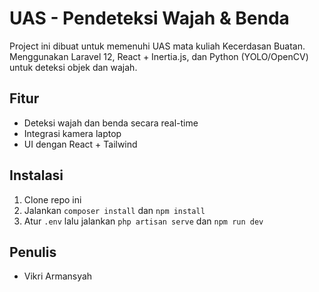 # UAS - Pendeteksi Wajah & Benda

Project ini dibuat untuk memenuhi UAS mata kuliah Kecerdasan Buatan.  
Menggunakan Laravel 12, React + Inertia.js, dan Python (YOLO/OpenCV) untuk deteksi objek dan wajah.

## Fitur
- Deteksi wajah dan benda secara real-time
- Integrasi kamera laptop
- UI dengan React + Tailwind

## Instalasi
1. Clone repo ini
2. Jalankan `composer install` dan `npm install`
3. Atur `.env` lalu jalankan `php artisan serve` dan `npm run dev`

## Penulis
- Vikri Armansyah
